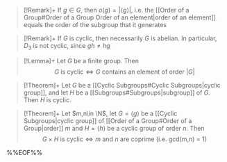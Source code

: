 > [!Remark]+
> If $g\in G$, then $o(g)=\lvert \langle g \rangle \rvert$, i.e. the [[Order of a Group#Order of a Group Order of an element|order of an element]] equals the order of the subgroup that it generates

> [!Remark]+
> If $G$ is cyclic, then necessarily $G$ is abelian. In particular, $D_{3}$ is not cyclic, since $gh\ne hg$

> [!Lemma]+
> Let $G$ be a finite group. Then
> $$G \text{ is cyclic} \iff G \text{ contains an element of order } \lvert G \rvert $$

> [!Theorem]+
> Let $G$ be a [[Cyclic Subgroups#Cyclic Subgroups|cyclic group]], and let $H$ be a [[Subgroups#Subgroups|subgroup]] of $G$. Then $H$ is cyclic.

> [!Theorem]+
> Let $m,n\in \N$, let $G=\langle g \rangle$ be a [[Cyclic Subgroups|cyclic group]] of [[Order of a Group#Order of a Group|order]] $m$ and $H=\langle h \rangle$ be a cyclic group of order $n$. Then
> $$G \times H \text{ is cyclic} \iff m \text{ and } n \text{ are coprime (i.e. gcd(m,n) = 1)}$$

%%EOF%%